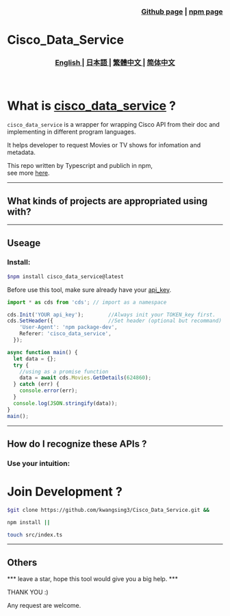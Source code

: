 
<h3 align="right">
<a href="https://github.com/kwangsing3/Cisco_Data_Service.git">Github page</a> |
<a href="https://www.npmjs.com/package/cisco_data_service">npm page</a>  
</h3>


# Cisco_Data_Service
<h3>
<p align="center">
<a href="README.md"> English </a>|
<a href="/docs/README_ja.md"> 日本語 </a>|
<a href="/docs/README_zh-tw.md"> 繁體中文 </a>|
<a href="/docs/README_zh-cn.md"> 简体中文 </a>
</p>
</h3>
<br/>

# What is [cisco_data_service](https://github.com/kwangsing3/cisco_data_service) ?

```cisco_data_service``` is a wrapper  for wrapping Cisco API from their doc and implementing in different program languages.

It helps developer to request Movies or TV shows for infomation and metadata.<br/>

This repo written by Typescript and publich in npm,<br/>
see more  [here](https://github.com/kwangsing3/cisco_data_service).
___
## What kinds of projects are appropriated using with?

___
## Useage

### Install:

```bash
$npm install cisco_data_service@latest
```

Before use this tool, make sure already have your [api_key](https://developers.themoviedb.org/3/getting-started/authentication).
<br/>

``` Typescript
import * as cds from 'cds'; // import as a namespace

cds.Init('YOUR api_key');        //Always init your TOKEN_key first.
cds.SetHeader({                  //Set header (optional but recommand)
    'User-Agent': 'npm package-dev',
    Referer: 'cisco_data_service',
  });

async function main() {
  let data = {};
  try {
    //using as a promise function
    data = await cds.Movies.GetDetails(624860); 
  } catch (err) {
    console.error(err);
  }
  console.log(JSON.stringify(data));
}
main();
```
___

## How do I recognize these APIs ?

### Use your intuition:




# Join Development ?
```bash
$git clone https://github.com/kwangsing3/Cisco_Data_Service.git &&

npm install ||

touch src/index.ts 
```

___
## Others

*** leave a star,  hope this tool would give you a big help. ***

THANK YOU :)

Any request are welcome.